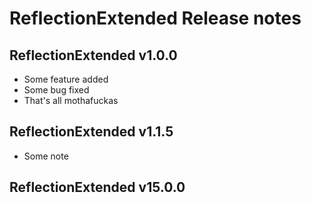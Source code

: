 # ReflectionExtended Release notes

## ReflectionExtended v1.0.0

- Some feature added
- Some bug fixed
- That's all mothafuckas

## ReflectionExtended v1.1.5

- Some note

## ReflectionExtended v15.0.0
